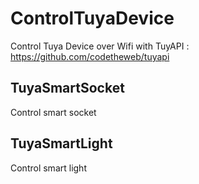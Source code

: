 # ControlTuyaDevice
Control Tuya Device over Wifi with TuyAPI : https://github.com/codetheweb/tuyapi

## TuyaSmartSocket
Control smart socket

## TuyaSmartLight
Control smart light

